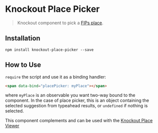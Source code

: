 # Knockout Place Picker

> Knockout component to pick a [FIPs place](https://github.com/civicsource/fips).

## Installation

```
npm install knockout-place-picker --save
```

## How to Use

`require` the script and use it as a binding handler:

```html
<span data-bind="placePicker: myPlace"></span>
```

where `myPlace` is an observable you want two-way bound to the component. In the case of place picker, this is an object containing the selected suggestion from typeahead results, or `undefined` if nothing is selected.

This component complements and can be used with the [Knockout Place Viewer](https://github.com/civicsource/knockout-place-viewer)